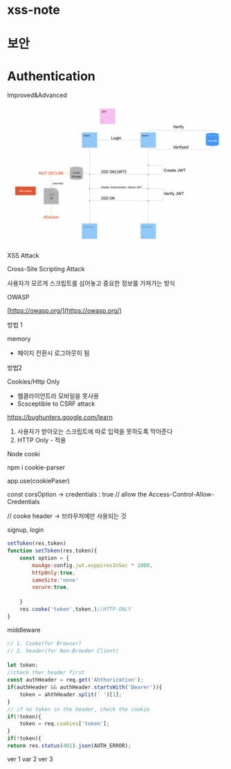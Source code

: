 # xss-note

# 보안

# Authentication

Improved&Advanced

![Untitled](./%EC%8A%A4%ED%81%AC%EB%A6%B0%EC%83%B7%202022-06-06%20%EC%98%A4%ED%9B%84%2012.59.32.png)

XSS Attack

Cross-Site Scripting Attack

사용자가 모르게 스크립트를 심어놓고 중요한 정보를 가져가는 방식

OWASP

[https://owasp.org/](https://owasp.org/)

방법 1 

memory

- 페이지 전환시 로그아웃이 됨

방법2 

Cookies/Http Only

- 웹클라이언트라 모바일을 못사용
- Scsceptible to CSRF attack

https://bughunters.google.com/learn


1. 사용자가 받아오는 스크립트에 따로 입력을 못하도록 막아준다
2. HTTP Only - 적용

Node cooki 

npm i cookie-parser

app.use(cookiePaser)

const corsOption → credentials : true // allow the Access-Control-Allow-Credentials

// cooke header → 브라우저에만 사용되는 것 

signup, login

```jsx
setToken(res,token)
function setToken(res,token){
	const option = {
		maxAge:config.jwt.exppiresInSec * 1000,
		httpOnly:true,
		sameSite:'none'
		secure:true,

	}
	res.cooke('token',token,)//HTTP-ONLY
}
```

middleware

```jsx
// 1. Cooke(for Browser)
// 2. header(for Non-Browder Client)

let token;
//check ther header first
const authHeader = req.get('Ahthorization');
if(authHeader && authHeader.startsWith('Bearer')){
	token = ahthHeader.split(' ')[1];
}
// if no token in the header, check the cookie
if(!token){
	token = req.cookies['token'];
}
if(!token){
return res.status(401).json(AUTH_ERROR);
```


ver 1
var 2
ver 3 